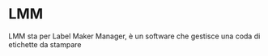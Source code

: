 # LMM
LMM sta per Label Maker Manager, è un software che gestisce una coda di etichette da stampare
